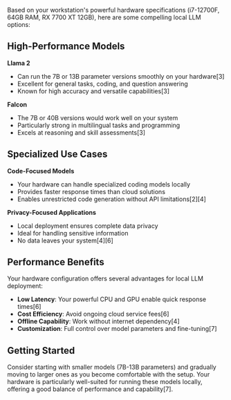 Based on your workstation's powerful hardware specifications (i7-12700F, 64GB RAM, RX 7700 XT 12GB), here are some compelling local LLM options:

## High-Performance Models

**Llama 2**

- Can run the 7B or 13B parameter versions smoothly on your hardware\[3]
- Excellent for general tasks, coding, and question answering
- Known for high accuracy and versatile capabilities\[3]

**Falcon**

- The 7B or 40B versions would work well on your system
- Particularly strong in multilingual tasks and programming
- Excels at reasoning and skill assessments\[3]

## Specialized Use Cases

**Code-Focused Models**

- Your hardware can handle specialized coding models locally
- Provides faster response times than cloud solutions
- Enables unrestricted code generation without API limitations\[2]\[4]

**Privacy-Focused Applications**

- Local deployment ensures complete data privacy
- Ideal for handling sensitive information
- No data leaves your system\[4]\[6]

## Performance Benefits

Your hardware configuration offers several advantages for local LLM deployment:

- **Low Latency**: Your powerful CPU and GPU enable quick response times\[6]
- **Cost Efficiency**: Avoid ongoing cloud service fees\[6]
- **Offline Capability**: Work without internet dependency\[4]
- **Customization**: Full control over model parameters and fine-tuning\[7]

## Getting Started

Consider starting with smaller models (7B-13B parameters) and gradually moving to larger ones as you become comfortable with the setup. Your hardware is particularly well-suited for running these models locally, offering a good balance of performance and capability\[7].

&#x20;






